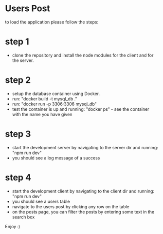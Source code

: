 # Users Post

to load the application please follow the steps:

# step 1

- clone the repository and install the node modules for the client and for the server.

# step 2

- setup the database container using Docker.
- run: "docker build -t mysql_db ."
- run: "docker run -p 3306:3306 mysql_db"
- test the container is up and running: "docker ps" - see the container with the name you have given

# step 3

- start the development server by navigating to the server dir and running: "npm run dev"
- you should see a log message of a success

# step 4

- start the development client by navigating to the client dir and running: "npm run dev"
- you should see a users table
- navigate to the users post by clicking any row on the table
- on the posts page, you can filter the posts by entering some text in the search box

Enjoy :)
